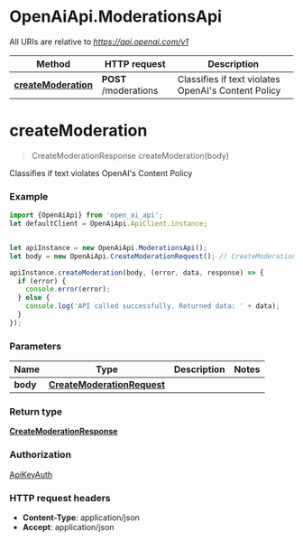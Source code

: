 # OpenAiApi.ModerationsApi

All URIs are relative to *https://api.openai.com/v1*

Method | HTTP request | Description
------------- | ------------- | -------------
[**createModeration**](ModerationsApi.md#createModeration) | **POST** /moderations | Classifies if text violates OpenAI&#x27;s Content Policy

<a name="createModeration"></a>
# **createModeration**
> CreateModerationResponse createModeration(body)

Classifies if text violates OpenAI&#x27;s Content Policy

### Example
```javascript
import {OpenAiApi} from 'open_ai_api';
let defaultClient = OpenAiApi.ApiClient.instance;


let apiInstance = new OpenAiApi.ModerationsApi();
let body = new OpenAiApi.CreateModerationRequest(); // CreateModerationRequest | 

apiInstance.createModeration(body, (error, data, response) => {
  if (error) {
    console.error(error);
  } else {
    console.log('API called successfully. Returned data: ' + data);
  }
});
```

### Parameters

Name | Type | Description  | Notes
------------- | ------------- | ------------- | -------------
 **body** | [**CreateModerationRequest**](CreateModerationRequest.md)|  | 

### Return type

[**CreateModerationResponse**](CreateModerationResponse.md)

### Authorization

[ApiKeyAuth](../README.md#ApiKeyAuth)

### HTTP request headers

 - **Content-Type**: application/json
 - **Accept**: application/json

